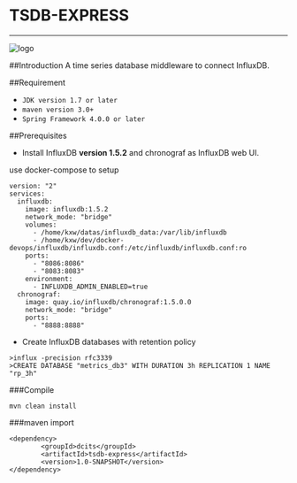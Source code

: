 # TSDB-EXPRESS

-----------
![logo](http://dcits.com/statics/images/dcits/logo.png)


##Introduction
A time series database middleware to connect InfluxDB.

##Requirement

*  `JDK version 1.7 or later`
*  `maven version 3.0+`
* `Spring Framework 4.0.0 or later`

##Prerequisites
* Install InfluxDB **version 1.5.2** and chronograf as InfluxDB web UI.

use docker-compose to setup 
 ```
 version: "2"
 services:
   influxdb:
     image: influxdb:1.5.2
     network_mode: "bridge"
     volumes:
       - /home/kxw/datas/influxdb_data:/var/lib/influxdb
       - /home/kxw/dev/docker-devops/influxdb/influxdb.conf:/etc/influxdb/influxdb.conf:ro
     ports:
       - "8086:8086"
       - "8083:8083"
     environment:
       - INFLUXDB_ADMIN_ENABLED=true
   chronograf:
     image: quay.io/influxdb/chronograf:1.5.0.0
     network_mode: "bridge"
     ports:
       - "8888:8888"
 
 ```
 
* Create InfluxDB databases with retention policy
```
>influx -precision rfc3339
>CREATE DATABASE "metrics_db3" WITH DURATION 3h REPLICATION 1 NAME "rp_3h"
```

###Compile

 `mvn clean install`
 
###maven import
```
<dependency>
        <groupId>dcits</groupId>
        <artifactId>tsdb-express</artifactId>
        <version>1.0-SNAPSHOT</version>
</dependency>
```


 

